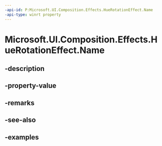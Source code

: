 ```yaml
---
-api-id: P:Microsoft.UI.Composition.Effects.HueRotationEffect.Name
-api-type: winrt property
---
```


<!-- Property syntax.
public string Name { get;  set; }
-->

# Microsoft.UI.Composition.Effects.HueRotationEffect.Name

## -description

## -property-value

## -remarks

## -see-also

## -examples

